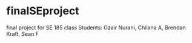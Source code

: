# finalSEproject
final project for SE 185 class
Students: Ozair Nurani, Chilana A, Brendan Kraft, Sean F



